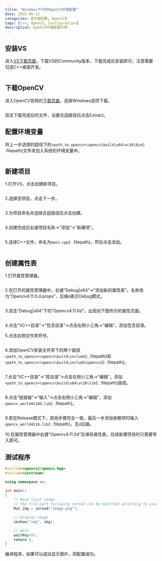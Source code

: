 ```yaml
---
title: "Windows下VS的OpenCV环境配置"
date: 2025-06-13
categories: [环境配置, OpenCV]
tags: [C++, OpenCV, Configuration]
description: OpenCV环境配置示例
---
```


## 安装VS

进入[VS下载页面](https://visualstudio.microsoft.com/zh-hans/downloads/)，下载VS的Community版本，下载完成后安装即可，注意需要勾选C++桌面开发。

<img style="display: block; margin: 0 auto;" src="../assets/img/2025-06-13-Windows下VS的OpenCV环境配置/image3.png" alt="" />

## 下载OpenCV

进入OpenCV官网的[下载页面](https://opencv.org/releases/)，选择Windows选项下载。

<img style="display: block; margin: 0 auto;" src="../assets/img/2025-06-13-Windows下VS的OpenCV环境配置/image1.png" alt="" />

双击下载完成后的文件，设置合适路径后点击Extract。

## 配置环境变量

将上一步选择的路径下的`<path_to_opencv>\opencv\build\x64\vc16\bin`{: .filepath}文件夹加入系统的环境变量中。

<img style="display: block; margin: 0 auto;" src="../assets/img/2025-06-13-Windows下VS的OpenCV环境配置/image2.png" alt="" />

## 新建项目

1.打开VS，点击创建新项目。

<img style="display: block; margin: 0 auto;" src="../assets/img/2025-06-13-Windows下VS的OpenCV环境配置/image4.png" alt="" />

2.选择空项目，点击下一步。

<img style="display: block; margin: 0 auto;" src="../assets/img/2025-06-13-Windows下VS的OpenCV环境配置/image5.png" alt="" />

3.为项目命名并选择合适路径后点击创建。

<img style="display: block; margin: 0 auto;" src="../assets/img/2025-06-13-Windows下VS的OpenCV环境配置/image6.png" alt="" />

4.创建完成后右键项目名称→“添加”→“新建项”。

<img style="display: block; margin: 0 auto;" src="../assets/img/2025-06-13-Windows下VS的OpenCV环境配置/image7.png" alt="" />

5.选择C++文件，命名为`main.cpp`{: .filepath}，然后点击添加。

<img style="display: block; margin: 0 auto;" src="../assets/img/2025-06-13-Windows下VS的OpenCV环境配置/image8.png" alt="" />

## 创建属性表

1.打开属性管理器。

<img style="display: block; margin: 0 auto;" src="../assets/img/2025-06-13-Windows下VS的OpenCV环境配置/image9.png" alt="" />

2.在打开的属性管理器中，右键“Debug\|x64”→“添加新的属性表”。名称改为“Opencv4.11.0.d.props”，后缀`d`表示Debug模式。

<img style="display: block; margin: 0 auto;" src="../assets/img/2025-06-13-Windows下VS的OpenCV环境配置/image10.png" alt="" />

3.双击“Debug\|x64”下的“Opencv4.11.0d”，出现如下图所示的属性页面。

<img style="display: block; margin: 0 auto;" src="../assets/img/2025-06-13-Windows下VS的OpenCV环境配置/image11.png" alt="" />

4.点击“VC++目录”→“包含目录”→点击右侧小三角→“编辑”，添加包含目录。

5.点击右侧文件夹符号。

<img style="display: block; margin: 0 auto;" src="../assets/img/2025-06-13-Windows下VS的OpenCV环境配置/image12.png" alt="" />

6.添加OpenCV安装文件夹下的两个路径`<path_to_opencv>\opencv\build\include`{: .filepath}和`<path_to_opencv>\opencv\build\include\opencv2`{: .filepath}。

<img style="display: block; margin: 0 auto;" src="../assets/img/2025-06-13-Windows下VS的OpenCV环境配置/image13.png" alt="" />

7.点击“VC++目录”→“库目录”→点击右侧小三角→“编辑”，添加`<path_to_opencv>\opencv\build\x64\vc16\lib`{: .filepath}路径。

<img style="display: block; margin: 0 auto;" src="../assets/img/2025-06-13-Windows下VS的OpenCV环境配置/image14.png" alt="" />

8.点击“链接器”→“输入”→点击右侧小三角→“编辑”，添加`opencv_world4110d.lib`{: .filepath}。

<img style="display: block; margin: 0 auto;" src="../assets/img/2025-06-13-Windows下VS的OpenCV环境配置/image15.png" alt="" />

9.若在Release模式下，其他步骤完全一致，最后一步添加依赖项时输入`opencv_world4110.lib`{: .filepath}，无`d`后缀。

10.在属性管理器中右键“Opencv4.11.0d”后保存属性表，后续新建项目时只需要导入即可。

## 测试程序

```cpp
#include<opencv2/opencv.hpp>
#include<iostream>

using namespace cv;

int main()
{
    // Read local image
    // The file path following imread can be modified according to your actual path
    Mat img = imread("image.png");

    // Display image
    imshow("img", img);

    // Wait
    waitKey(0);
    return 0;
}
```

编译程序，如果可以成功显示图片，则配置成功。
